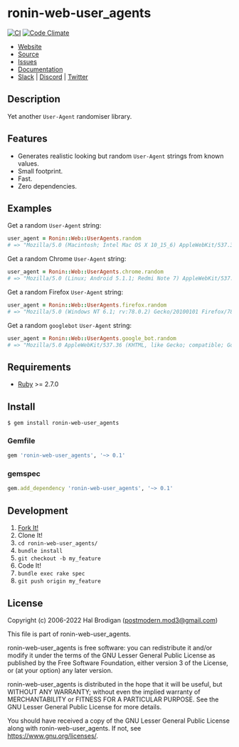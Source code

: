# ronin-web-user_agents

[![CI](https://github.com/ronin-rb/ronin-web-user_agents/actions/workflows/ruby.yml/badge.svg)](https://github.com/ronin-rb/ronin-web-user_agents/actions/workflows/ruby.yml)
[![Code Climate](https://codeclimate.com/github/ronin-rb/ronin-web-user_agents.svg)](https://codeclimate.com/github/ronin-rb/ronin-web-user_agents)

* [Website](https://ronin-rb.dev/)
* [Source](https://github.com/ronin-rb/ronin-web-user_agents)
* [Issues](https://github.com/ronin-rb/ronin-web-user_agents/issues)
* [Documentation](https://ronin-rb.dev/docs/ronin-web-user_agents/frames)
* [Slack](https://ronin-rb.slack.com) |
  [Discord](https://discord.gg/6WAb3PsVX9) |
  [Twitter](https://twitter.com/ronin_rb)

## Description

Yet another `User-Agent` randomiser library.

## Features

* Generates realistic looking but random `User-Agent` strings from known values.
* Small footprint.
* Fast.
* Zero dependencies.

## Examples

Get a random `User-Agent` string:

```ruby
user_agent = Ronin::Web::UserAgents.random
# => "Mozilla/5.0 (Macintosh; Intel Mac OS X 10_15_6) AppleWebKit/537.36 (KHTML, like Gecko) Chrome/65.0.3325.230 Safari/537.36"
```

Get a random Chrome `User-Agent` string:

```ruby
user_agent = Ronin::Web::UserAgents.chrome.random
# => "Mozilla/5.0 (Linux; Android 5.1.1; Redmi Note 7) AppleWebKit/537.36 (KHTML, like Gecko) Chrome/97.0.4688.3 Mobile Safari/537.36"
```

Get a random Firefox `User-Agent` string:

```ruby
user_agent = Ronin::Web::UserAgents.firefox.random
# => "Mozilla/5.0 (Windows NT 6.1; rv:78.0.2) Gecko/20100101 Firefox/78.0.2"
```

Get a random `googlebot` `User-Agent` string:

```ruby
user_agent = Ronin::Web::UserAgents.google_bot.random
# => "Mozilla/5.0 AppleWebKit/537.36 (KHTML, like Gecko; compatible; GoogleBot/2.1; +http://www.google.com/bot.html) Chrome/94.0.4602.7 Safari/537.36"
```

## Requirements

* [Ruby] >= 2.7.0

## Install

```shell
$ gem install ronin-web-user_agents
```

### Gemfile

```ruby
gem 'ronin-web-user_agents', '~> 0.1'
```

### gemspec

```ruby
gem.add_dependency 'ronin-web-user_agents', '~> 0.1'
```

## Development

1. [Fork It!](https://github.com/ronin-rb/ronin-web-user_agents/fork)
2. Clone It!
3. `cd ronin-web-user_agents/`
4. `bundle install`
5. `git checkout -b my_feature`
6. Code It!
7. `bundle exec rake spec`
8. `git push origin my_feature`

## License

Copyright (c) 2006-2022 Hal Brodigan (postmodern.mod3@gmail.com)

This file is part of ronin-web-user_agents.

ronin-web-user_agents is free software: you can redistribute it and/or modify
it under the terms of the GNU Lesser General Public License as published
by the Free Software Foundation, either version 3 of the License, or
(at your option) any later version.

ronin-web-user_agents is distributed in the hope that it will be useful,
but WITHOUT ANY WARRANTY; without even the implied warranty of
MERCHANTABILITY or FITNESS FOR A PARTICULAR PURPOSE.  See the
GNU Lesser General Public License for more details.

You should have received a copy of the GNU Lesser General Public License
along with ronin-web-user_agents.  If not, see <https://www.gnu.org/licenses/>.

[Ruby]: https://www.ruby-lang.org
